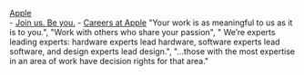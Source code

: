 [Apple](https://www.apple.com/careers/us/)  
    - [Join us. Be you.](https://www.apple.com/careers/global/media/acvideo/2021/index/redesign/us/hero/careers-index-cc-us-2021_1280x720h.mp4) 
        - [Careers at Apple](https://www.apple.com/careers/us/work-at-apple.html) "Your work is as meaningful to us as it is to you.", "Work with others who share your passion", " We’re experts leading experts: hardware experts lead hardware, software experts lead software, and design experts lead design.", "...those with the most expertise in an area of work have decision rights for that area."